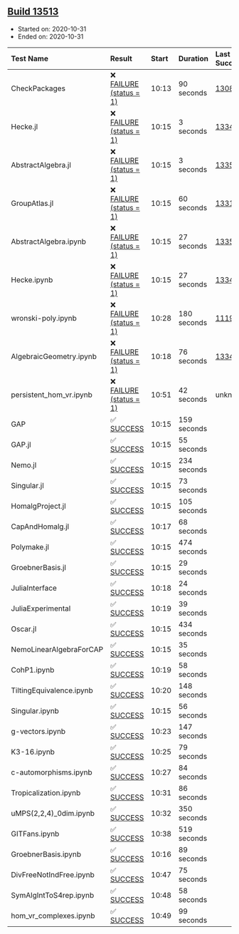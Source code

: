 ## [Build 13513](https://oscarci.mathematik.uni-kl.de/job/oscar/13513/)

* Started on: 2020-10-31
* Ended on: 2020-10-31

| Test Name    | Result | Start | Duration | Last Success | First Failure |
|:-------------|:-------|:------|:---------|:-------------|:--------------|
| CheckPackages | ❌ [FAILURE (status = 1)](https://oscarci.mathematik.uni-kl.de/job/oscar/13513/artifact/logs/build-13513/CheckPackages.log) | 10:13 | 90 seconds | [13085](https://oscarci.mathematik.uni-kl.de/job/oscar/13085/) | [13086](https://oscarci.mathematik.uni-kl.de/job/oscar/13086/) |
| Hecke.jl | ❌ [FAILURE (status = 1)](https://oscarci.mathematik.uni-kl.de/job/oscar/13513/artifact/logs/build-13513/Hecke.jl.log) | 10:15 | 3 seconds | [13341](https://oscarci.mathematik.uni-kl.de/job/oscar/13341/) | [13342](https://oscarci.mathematik.uni-kl.de/job/oscar/13342/) |
| AbstractAlgebra.jl | ❌ [FAILURE (status = 1)](https://oscarci.mathematik.uni-kl.de/job/oscar/13513/artifact/logs/build-13513/AbstractAlgebra.jl.log) | 10:15 | 3 seconds | [13355](https://oscarci.mathematik.uni-kl.de/job/oscar/13355/) | [13356](https://oscarci.mathematik.uni-kl.de/job/oscar/13356/) |
| GroupAtlas.jl | ❌ [FAILURE (status = 1)](https://oscarci.mathematik.uni-kl.de/job/oscar/13513/artifact/logs/build-13513/GroupAtlas.jl.log) | 10:15 | 60 seconds | [13311](https://oscarci.mathematik.uni-kl.de/job/oscar/13311/) | [13312](https://oscarci.mathematik.uni-kl.de/job/oscar/13312/) |
| AbstractAlgebra.ipynb | ❌ [FAILURE (status = 1)](https://oscarci.mathematik.uni-kl.de/job/oscar/13513/artifact/logs/build-13513/AbstractAlgebra.ipynb.log) | 10:15 | 27 seconds | [13355](https://oscarci.mathematik.uni-kl.de/job/oscar/13355/) | [13356](https://oscarci.mathematik.uni-kl.de/job/oscar/13356/) |
| Hecke.ipynb | ❌ [FAILURE (status = 1)](https://oscarci.mathematik.uni-kl.de/job/oscar/13513/artifact/logs/build-13513/Hecke.ipynb.log) | 10:15 | 27 seconds | [13341](https://oscarci.mathematik.uni-kl.de/job/oscar/13341/) | [13342](https://oscarci.mathematik.uni-kl.de/job/oscar/13342/) |
| wronski-poly.ipynb | ❌ [FAILURE (status = 1)](https://oscarci.mathematik.uni-kl.de/job/oscar/13513/artifact/logs/build-13513/wronski-poly.ipynb.log) | 10:28 | 180 seconds | [11192](https://oscarci.mathematik.uni-kl.de/job/oscar/11192/) | [11193](https://oscarci.mathematik.uni-kl.de/job/oscar/11193/) |
| AlgebraicGeometry.ipynb | ❌ [FAILURE (status = 1)](https://oscarci.mathematik.uni-kl.de/job/oscar/13513/artifact/logs/build-13513/AlgebraicGeometry.ipynb.log) | 10:18 | 76 seconds | [13341](https://oscarci.mathematik.uni-kl.de/job/oscar/13341/) | [13342](https://oscarci.mathematik.uni-kl.de/job/oscar/13342/) |
| persistent_hom_vr.ipynb | ❌ [FAILURE (status = 1)](https://oscarci.mathematik.uni-kl.de/job/oscar/13513/artifact/logs/build-13513/persistent_hom_vr.ipynb.log) | 10:51 | 42 seconds | unknown | unknown |
| GAP | ✅ [SUCCESS](https://oscarci.mathematik.uni-kl.de/job/oscar/13513/artifact/logs/build-13513/GAP.log) | 10:15 | 159 seconds |  |  |
| GAP.jl | ✅ [SUCCESS](https://oscarci.mathematik.uni-kl.de/job/oscar/13513/artifact/logs/build-13513/GAP.jl.log) | 10:15 | 55 seconds |  |  |
| Nemo.jl | ✅ [SUCCESS](https://oscarci.mathematik.uni-kl.de/job/oscar/13513/artifact/logs/build-13513/Nemo.jl.log) | 10:15 | 234 seconds |  |  |
| Singular.jl | ✅ [SUCCESS](https://oscarci.mathematik.uni-kl.de/job/oscar/13513/artifact/logs/build-13513/Singular.jl.log) | 10:15 | 73 seconds |  |  |
| HomalgProject.jl | ✅ [SUCCESS](https://oscarci.mathematik.uni-kl.de/job/oscar/13513/artifact/logs/build-13513/HomalgProject.jl.log) | 10:15 | 105 seconds |  |  |
| CapAndHomalg.jl | ✅ [SUCCESS](https://oscarci.mathematik.uni-kl.de/job/oscar/13513/artifact/logs/build-13513/CapAndHomalg.jl.log) | 10:17 | 68 seconds |  |  |
| Polymake.jl | ✅ [SUCCESS](https://oscarci.mathematik.uni-kl.de/job/oscar/13513/artifact/logs/build-13513/Polymake.jl.log) | 10:15 | 474 seconds |  |  |
| GroebnerBasis.jl | ✅ [SUCCESS](https://oscarci.mathematik.uni-kl.de/job/oscar/13513/artifact/logs/build-13513/GroebnerBasis.jl.log) | 10:15 | 29 seconds |  |  |
| JuliaInterface | ✅ [SUCCESS](https://oscarci.mathematik.uni-kl.de/job/oscar/13513/artifact/logs/build-13513/JuliaInterface.log) | 10:18 | 24 seconds |  |  |
| JuliaExperimental | ✅ [SUCCESS](https://oscarci.mathematik.uni-kl.de/job/oscar/13513/artifact/logs/build-13513/JuliaExperimental.log) | 10:19 | 39 seconds |  |  |
| Oscar.jl | ✅ [SUCCESS](https://oscarci.mathematik.uni-kl.de/job/oscar/13513/artifact/logs/build-13513/Oscar.jl.log) | 10:15 | 434 seconds |  |  |
| NemoLinearAlgebraForCAP | ✅ [SUCCESS](https://oscarci.mathematik.uni-kl.de/job/oscar/13513/artifact/logs/build-13513/NemoLinearAlgebraForCAP.log) | 10:15 | 35 seconds |  |  |
| CohP1.ipynb | ✅ [SUCCESS](https://oscarci.mathematik.uni-kl.de/job/oscar/13513/artifact/logs/build-13513/CohP1.ipynb.log) | 10:19 | 58 seconds |  |  |
| TiltingEquivalence.ipynb | ✅ [SUCCESS](https://oscarci.mathematik.uni-kl.de/job/oscar/13513/artifact/logs/build-13513/TiltingEquivalence.ipynb.log) | 10:20 | 148 seconds |  |  |
| Singular.ipynb | ✅ [SUCCESS](https://oscarci.mathematik.uni-kl.de/job/oscar/13513/artifact/logs/build-13513/Singular.ipynb.log) | 10:15 | 56 seconds |  |  |
| g-vectors.ipynb | ✅ [SUCCESS](https://oscarci.mathematik.uni-kl.de/job/oscar/13513/artifact/logs/build-13513/g-vectors.ipynb.log) | 10:23 | 147 seconds |  |  |
| K3-16.ipynb | ✅ [SUCCESS](https://oscarci.mathematik.uni-kl.de/job/oscar/13513/artifact/logs/build-13513/K3-16.ipynb.log) | 10:25 | 79 seconds |  |  |
| c-automorphisms.ipynb | ✅ [SUCCESS](https://oscarci.mathematik.uni-kl.de/job/oscar/13513/artifact/logs/build-13513/c-automorphisms.ipynb.log) | 10:27 | 84 seconds |  |  |
| Tropicalization.ipynb | ✅ [SUCCESS](https://oscarci.mathematik.uni-kl.de/job/oscar/13513/artifact/logs/build-13513/Tropicalization.ipynb.log) | 10:31 | 86 seconds |  |  |
| uMPS(2,2,4)_0dim.ipynb | ✅ [SUCCESS](https://oscarci.mathematik.uni-kl.de/job/oscar/13513/artifact/logs/build-13513/uMPS-2-2-4-_0dim.ipynb.log) | 10:32 | 350 seconds |  |  |
| GITFans.ipynb | ✅ [SUCCESS](https://oscarci.mathematik.uni-kl.de/job/oscar/13513/artifact/logs/build-13513/GITFans.ipynb.log) | 10:38 | 519 seconds |  |  |
| GroebnerBasis.ipynb | ✅ [SUCCESS](https://oscarci.mathematik.uni-kl.de/job/oscar/13513/artifact/logs/build-13513/GroebnerBasis.ipynb.log) | 10:16 | 89 seconds |  |  |
| DivFreeNotIndFree.ipynb | ✅ [SUCCESS](https://oscarci.mathematik.uni-kl.de/job/oscar/13513/artifact/logs/build-13513/DivFreeNotIndFree.ipynb.log) | 10:47 | 75 seconds |  |  |
| SymAlgIntToS4rep.ipynb | ✅ [SUCCESS](https://oscarci.mathematik.uni-kl.de/job/oscar/13513/artifact/logs/build-13513/SymAlgIntToS4rep.ipynb.log) | 10:48 | 58 seconds |  |  |
| hom_vr_complexes.ipynb | ✅ [SUCCESS](https://oscarci.mathematik.uni-kl.de/job/oscar/13513/artifact/logs/build-13513/hom_vr_complexes.ipynb.log) | 10:49 | 99 seconds |  |  |
